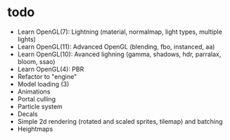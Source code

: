 # todo
* Learn OpenGL(7): Lightning (material, normalmap, light types, multiple lights)
* Learn OpenGL(11): Advanced OpenGL (blending, fbo, instanced, aa)
* Learn OpenGL(10): Avanced lighning (gamma, shadows, hdr, parralax, bloom, ssao)
* Learn OpenGL(4): PBR
* Refactor to "engine"
* Model loading (3)
* Animations
* Portal culling
* Particle system
* Decals
* Simple 2d rendering (rotated and scaled sprites, tilemap) and batching
* Heightmaps

